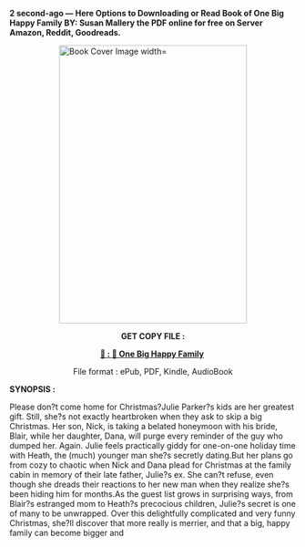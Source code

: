 <p><strong>2 second-ago &mdash; Here Options to Downloading or Read Book of One Big Happy Family BY: Susan Mallery the PDF online for free on Server Amazon, Reddit, Goodreads.</strong></p><p><a href="https://uk.ebookarea.xyz/?book=204906189-one-big-happy-family"><img style="display: block; margin-left: auto; margin-right: auto;" src="https://i.gr-assets.com/images/S/compressed.photo.goodreads.com/books/1710608181l/204906189.jpg" alt="Book Cover Image width=" width="330" height="488" /></a></p><p style="text-align: center;"><strong>GET COPY FILE :</strong></p><p style="text-align: center;"><strong><a href="https://uk.ebookarea.xyz/?book=204906189-one-big-happy-family" target="_blank" rel="noopener">📢 : 🔗 One Big Happy Family</a>&nbsp;</strong></p><p style="text-align: center;">File format : ePub, PDF, Kindle, AudioBook</p><p><strong>SYNOPSIS :</strong></p><p>Please don?t come home for Christmas?Julie Parker?s kids are her greatest gift. Still, she?s not exactly heartbroken when they ask to skip a big Christmas. Her son, Nick, is taking a belated honeymoon with his bride, Blair, while her daughter, Dana, will purge every reminder of the guy who dumped her. Again. Julie feels practically giddy for one-on-one holiday time with Heath, the (much) younger man she?s secretly dating.But her plans go from cozy to chaotic when Nick and Dana plead for Christmas at the family cabin in memory of their late father, Julie?s ex. She can?t refuse, even though she dreads their reactions to her new man when they realize she?s been hiding him for months.As the guest list grows in surprising ways, from Blair?s estranged mom to Heath?s precocious children, Julie?s secret is one of many to be unwrapped. Over this delightfully complicated and very funny Christmas, she?ll discover that more really is merrier, and that a big, happy family can become bigger and </p>
